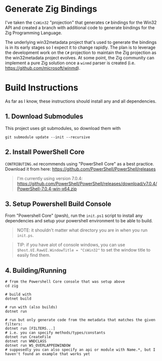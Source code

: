 # Generate Zig Bindings

I've taken the `CsWin32` "projection" that generates `C#` bindings for the Win32 API and created a branch with additional code to generate bindings for the Zig Programming Language.

The underlying win32metadata project that's used to generate the bindings is in its early stages so I expect it to change rapidly.  The plan is to leverage the development work on the `C#` projection to maintain the Zig projection as the win32metadata project evolves.  At some point, the Zig community can implement a pure Zig solution once a `winmd` parser is created (i.e. https://github.com/microsoft/winmd).

# Build Instructions

As far as I know, these instructions should install any and all dependencies.

## 1. Download Submodules

This project uses git submodules, so download them with

```
git submodule update --init --recursive
```

## 2. Install PowerShell Core

`CONTRIBUTING.md` recommends using "PowerShell Core" as a best practice.  Download it from here: https://github.com/PowerShell/PowerShell/releases

> I'm currently using version 7.0.4: https://github.com/PowerShell/PowerShell/releases/download/v7.0.4/PowerShell-7.0.4-win-x64.zip

## 3. Setup Powershell Build Console

From "Powershell Core" (pwsh), run the `init.ps1` script to install any dependencies and setup your powershell environment to be able to build.

> NOTE: it shouldn't matter what directory you are in when you run `init.ps`.

> TIP: if you have alot of console windows, you can use `$host.UI.RawUI.WindowTitle = "CsWin32"` to set the window title to easily find them.

## 4. Building/Running

```
# from the Powershell Core console that was setup above
cd zig

# build with
dotnet build

# run with (also builds)
dotnet run

# run but only generate code from the metadata that matches the given filters:
dotnet run [FILTERS...]
# i.e. you can specify methods/types/constants
dotnet run CreateFile
dotnet run WNDCLASS
dotnet run WS_OVERLAPPEDWINDOW
# supposedly you can also specify an api or module with Name.*, but I haven't found an example that works yet

```
